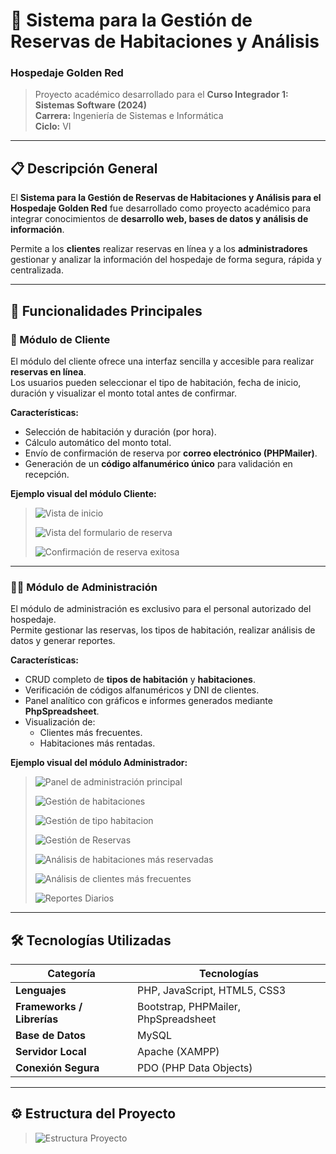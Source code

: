 # 🏨 Sistema para la Gestión de Reservas de Habitaciones y Análisis  
### Hospedaje Golden Red

> Proyecto académico desarrollado para el **Curso Integrador 1: Sistemas Software (2024)**  
> **Carrera:** Ingeniería de Sistemas e Informática  
> **Ciclo:** VI  

---

## 📋 Descripción General

El **Sistema para la Gestión de Reservas de Habitaciones y Análisis para el Hospedaje Golden Red** fue desarrollado como proyecto académico para integrar conocimientos de **desarrollo web, bases de datos y análisis de información**.  

Permite a los **clientes** realizar reservas en línea y a los **administradores** gestionar y analizar la información del hospedaje de forma segura, rápida y centralizada.

---

## 🚀 Funcionalidades Principales

### 👤 Módulo de Cliente

El módulo del cliente ofrece una interfaz sencilla y accesible para realizar **reservas en línea**.  
Los usuarios pueden seleccionar el tipo de habitación, fecha de inicio, duración y visualizar el monto total antes de confirmar.

**Características:**
- Selección de habitación y duración (por hora).
- Cálculo automático del monto total.
- Envío de confirmación de reserva por **correo electrónico (PHPMailer)**.
- Generación de un **código alfanumérico único** para validación en recepción.

**Ejemplo visual del módulo Cliente:**

> ![Vista de inicio](./screenshots/inicio.png)
>
> ![Vista del formulario de reserva](./screenshots/usuarioReserva.png)
>
> ![Confirmación de reserva exitosa](./screenshots/UsuarioPago.png)

---

### 🧑‍💼 Módulo de Administración

El módulo de administración es exclusivo para el personal autorizado del hospedaje.  
Permite gestionar las reservas, los tipos de habitación, realizar análisis de datos y generar reportes.

**Características:**
- CRUD completo de **tipos de habitación** y **habitaciones**.
- Verificación de códigos alfanuméricos y DNI de clientes.
- Panel analítico con gráficos e informes generados mediante **PhpSpreadsheet**.
- Visualización de:
  - Clientes más frecuentes.
  - Habitaciones más rentadas.

**Ejemplo visual del módulo Administrador:**

> ![Panel de administración principal](./screenshots/adminAdmin.png)
>
> ![Gestión de habitaciones](./screenshots/habitaciones.png)
>
> ![Gestión de tipo habitacion](./screenshots/tipoHabitacion.png)
>
> ![Gestión de Reservas](./screenshots/AdminReservas.png)
>
> ![Análisis de habitaciones más reservadas](./screenshots/AdminReportes.png)
>
> ![Análisis de clientes más frecuentes](./screenshots/clietnesFrecuentes.png)
>
> ![Reportes Diarios](./screenshots/AdminDiarias.png)

---

## 🛠️ Tecnologías Utilizadas

| Categoría | Tecnologías |
|------------|-------------|
| **Lenguajes** | PHP, JavaScript, HTML5, CSS3 |
| **Frameworks / Librerías** | Bootstrap, PHPMailer, PhpSpreadsheet |
| **Base de Datos** | MySQL |
| **Servidor Local** | Apache (XAMPP) |
| **Conexión Segura** | PDO (PHP Data Objects) |

---

## ⚙️ Estructura del Proyecto
>
> ![Estructura Proyecto](./screenshots/structura.png)
